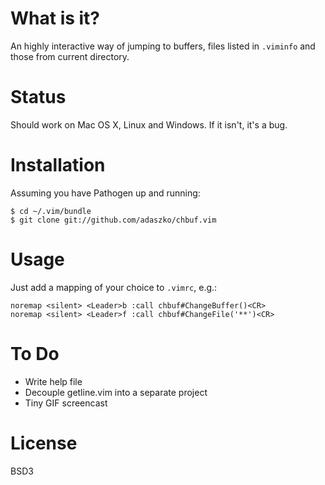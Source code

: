 # What is it?

An highly interactive way of jumping to buffers, files listed in `.viminfo` and
those from current directory.

# Status

Should work on Mac OS X, Linux and Windows.  If it isn't, it's a bug.

# Installation

Assuming you have Pathogen up and running:

    $ cd ~/.vim/bundle
    $ git clone git://github.com/adaszko/chbuf.vim

# Usage

Just add a mapping of your choice to `.vimrc`, e.g.:

    noremap <silent> <Leader>b :call chbuf#ChangeBuffer()<CR>
    noremap <silent> <Leader>f :call chbuf#ChangeFile('**')<CR>

# To Do

 * Write help file
 * Decouple getline.vim into a separate project
 * Tiny GIF screencast

# License

BSD3
